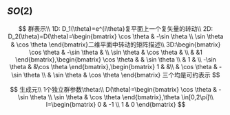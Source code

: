## $SO(2)$ 

$$
群表示\\
1D: D_1(\theta)=e^{i\theta}复平面上一个复矢量的转动\\
2D: D_2(\theta)=D(\theta)=\begin{bmatrix}
   \cos \theta & -\sin \theta \\
   \sin \theta & \cos \theta
\end{bmatrix}二维平面中转动的矩阵描述\\
3D:\begin{bmatrix}
 \cos \theta & -\sin \theta & \\
\sin \theta  & \cos \theta & \\
  &  &1
\end{bmatrix},\begin{bmatrix}
 \cos \theta &  & \sin \theta \\
  & 1 & \\
-\sin \theta  &  &\cos \theta
\end{bmatrix},\begin{bmatrix}
 1 &  &\\
& \cos \theta & -\sin \theta  \\
& \sin \theta  & \cos \theta  
\end{bmatrix}
三个均是可约表示
$$

$$
生成元\\
1个独立群参数\theta:\\
D(\theta)=\begin{bmatrix}
   \cos \theta & -\sin \theta \\
   \sin \theta & \cos \theta
\end{bmatrix},\theta \in[0,2\pi]\\
I=\begin{bmatrix}
  0 & -1 \\
   1 & 0
\end{bmatrix}
$$

